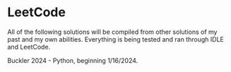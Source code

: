 # LeetCode
All of the following solutions will be compiled from other solutions of my past and my own abilities. Everything is being tested and ran through IDLE and LeetCode.

Buckler 2024 - Python, beginning 1/16/2024.
